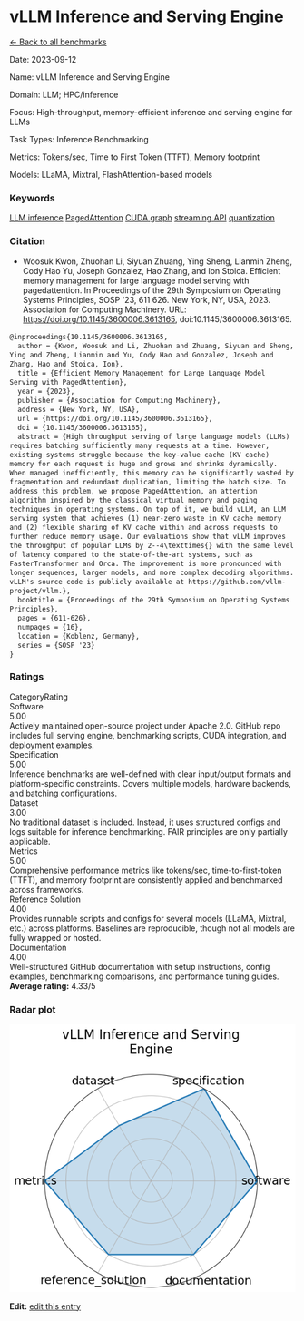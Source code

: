 # vLLM Inference and Serving Engine

<p><a class="md-button back-link" href="../">← Back to all benchmarks</a></p>
<div class="info-block meta-block">
  <p class="meta-row"><span class="meta-label">Date</span><span class="meta-sep">:</span> <span class="meta-value">2023-09-12</span></p>
  <p class="meta-row"><span class="meta-label">Name</span><span class="meta-sep">:</span> <span class="meta-value">vLLM Inference and Serving Engine</span></p>
  <p class="meta-row"><span class="meta-label">Domain</span><span class="meta-sep">:</span> <span class="meta-value">LLM; HPC/inference</span></p>
  <p class="meta-row"><span class="meta-label">Focus</span><span class="meta-sep">:</span> <span class="meta-value">High-throughput, memory-efficient inference and serving engine for LLMs</span></p>
  <p class="meta-row"><span class="meta-label">Task Types</span><span class="meta-sep">:</span> <span class="meta-value">Inference Benchmarking</span></p>
  <p class="meta-row"><span class="meta-label">Metrics</span><span class="meta-sep">:</span> <span class="meta-value">Tokens/sec, Time to First Token (TTFT), Memory footprint</span></p>
  <p class="meta-row"><span class="meta-label">Models</span><span class="meta-sep">:</span> <span class="meta-value">LLaMA, Mixtral, FlashAttention-based models</span></p>
</div>
<h3>Keywords</h3>

<div class="chips"><a class="chip chip-link" href="../#kw=LLM%20inference">LLM inference</a> <a class="chip chip-link" href="../#kw=PagedAttention">PagedAttention</a> <a class="chip chip-link" href="../#kw=CUDA%20graph">CUDA graph</a> <a class="chip chip-link" href="../#kw=streaming%20API">streaming API</a> <a class="chip chip-link" href="../#kw=quantization">quantization</a> </div>
<h3>Citation</h3>

- Woosuk Kwon, Zhuohan Li, Siyuan Zhuang, Ying Sheng, Lianmin Zheng, Cody Hao Yu, Joseph Gonzalez, Hao Zhang, and Ion Stoica. Efficient memory management for large language model serving with pagedattention. In Proceedings of the 29th Symposium on Operating Systems Principles, SOSP &#x27;23, 611 626. New York, NY, USA, 2023. Association for Computing Machinery. URL: https://doi.org/10.1145/3600006.3613165, doi:10.1145/3600006.3613165.

<pre><code class="language-bibtex">@inproceedings{10.1145/3600006.3613165,
  author = {Kwon, Woosuk and Li, Zhuohan and Zhuang, Siyuan and Sheng, Ying and Zheng, Lianmin and Yu, Cody Hao and Gonzalez, Joseph and Zhang, Hao and Stoica, Ion},
  title = {Efficient Memory Management for Large Language Model Serving with PagedAttention},
  year = {2023},
  publisher = {Association for Computing Machinery},
  address = {New York, NY, USA},
  url = {https://doi.org/10.1145/3600006.3613165},
  doi = {10.1145/3600006.3613165},
  abstract = {High throughput serving of large language models (LLMs) requires batching sufficiently many requests at a time. However, existing systems struggle because the key-value cache (KV cache) memory for each request is huge and grows and shrinks dynamically. When managed inefficiently, this memory can be significantly wasted by fragmentation and redundant duplication, limiting the batch size. To address this problem, we propose PagedAttention, an attention algorithm inspired by the classical virtual memory and paging techniques in operating systems. On top of it, we build vLLM, an LLM serving system that achieves (1) near-zero waste in KV cache memory and (2) flexible sharing of KV cache within and across requests to further reduce memory usage. Our evaluations show that vLLM improves the throughput of popular LLMs by 2--4\texttimes{} with the same level of latency compared to the state-of-the-art systems, such as FasterTransformer and Orca. The improvement is more pronounced with longer sequences, larger models, and more complex decoding algorithms. vLLM&#x27;s source code is publicly available at https://github.com/vllm-project/vllm.},
  booktitle = {Proceedings of the 29th Symposium on Operating Systems Principles},
  pages = {611-626},
  numpages = {16},
  location = {Koblenz, Germany},
  series = {SOSP &#x27;23}
}</code></pre>
<h3>Ratings</h3>
<div class="ratings-grid">
  <div class="ratings-head ratings-cell"><span>Category</span><span>Rating</span></div>
  <div class="rating-item">  <div class="rating-cat">Software</div>  <div class="rating-badge">5.00</div>  <div class="rating-bar"><span style="width:100%"></span></div>  <div class="rating-reason">Actively maintained open-source project under Apache 2.0. GitHub repo includes
full serving engine, benchmarking scripts, CUDA integration, and deployment examples.
</div></div><div class="rating-item">  <div class="rating-cat">Specification</div>  <div class="rating-badge">5.00</div>  <div class="rating-bar"><span style="width:100%"></span></div>  <div class="rating-reason">Inference benchmarks are well-defined with clear input/output formats and platform-specific constraints.
Covers multiple models, hardware backends, and batching configurations.
</div></div><div class="rating-item">  <div class="rating-cat">Dataset</div>  <div class="rating-badge">3.00</div>  <div class="rating-bar"><span style="width:60%"></span></div>  <div class="rating-reason">No traditional dataset is included. Instead, it uses structured configs and logs suitable for inference benchmarking.
FAIR principles are only partially applicable.
</div></div><div class="rating-item">  <div class="rating-cat">Metrics</div>  <div class="rating-badge">5.00</div>  <div class="rating-bar"><span style="width:100%"></span></div>  <div class="rating-reason">Comprehensive performance metrics like tokens/sec, time-to-first-token (TTFT), and memory footprint
are consistently applied and benchmarked across frameworks.
</div></div><div class="rating-item">  <div class="rating-cat">Reference Solution</div>  <div class="rating-badge">4.00</div>  <div class="rating-bar"><span style="width:80%"></span></div>  <div class="rating-reason">Provides runnable scripts and configs for several models (LLaMA, Mixtral, etc.) across platforms.
Baselines are reproducible, though not all models are fully wrapped or hosted.
</div></div><div class="rating-item">  <div class="rating-cat">Documentation</div>  <div class="rating-badge">4.00</div>  <div class="rating-bar"><span style="width:80%"></span></div>  <div class="rating-reason">Well-structured GitHub documentation with setup instructions, config examples, benchmarking comparisons,
and performance tuning guides.
</div></div>
</div>
<div class="avg-rating">  <strong>Average rating:</strong> <span class="badge badge--ok badge--sm">4.33/5</span></div><h3>Radar plot</h3>

<div class="radar-wrap"><img class="radar-img" alt="vLLM Inference and Serving Engine radar" src="../../../tex/images/vllm_inference_and_serving_engine_radar.png" /></div>

<p><strong>Edit:</strong> <a href="https://github.com/mlcommons-science/benchmark/tree/main/source">edit this entry</a></p>
